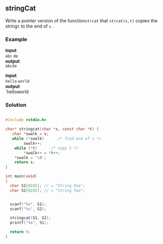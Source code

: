 

## stringCat

Write a pointer version of the function`strcat`  that  `strcat(s,t)`  copies the string`t`  to the end of  `s`  .

### Example

**input**  
`abc` `de`  
**output**  
`abcde`

**input**  
`hello` `world`  
**output**  
`helloworld


### Solution 

```c

#include <stdio.h>

char* stringcat(char *s, const char *t) { 
   char *swalk = s;
   while (*swalk)      /* find end of s */
        swalk++;
    while (*t)      /* copy t */
        *swalk++ = *t++;
    *swalk = '\0';
    return s;
}

int main(void)
{
  char S1[8192]; // = "String One";
  char S2[8192]; // = "String Two";


  scanf("%s", S1);
  scanf("%s", S2);

  stringcat(S1, S2);
  printf("%s", S1);

  return 0;
}

```
<!--stackedit_data:
eyJoaXN0b3J5IjpbLTIzMjc2MDI0MCwtMTYzMjg2OTAwMiwxMD
Q4NDUwOTk1LC0xMjU0NjIyNzUyLDEwNjE5NzI4MTksMjA0ODg1
NTc2XX0=
-->